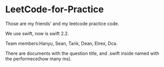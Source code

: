 # LeetCode-for-Practice
Those are my friends' and  my leetcode practice code.

We use swift, now is swift 2.2.

Team members:Hanyu, Sean, Tank, Dean, Etrex, Dca.

There are documents with the question title, and .swift inside named with the performece(how many ms).
